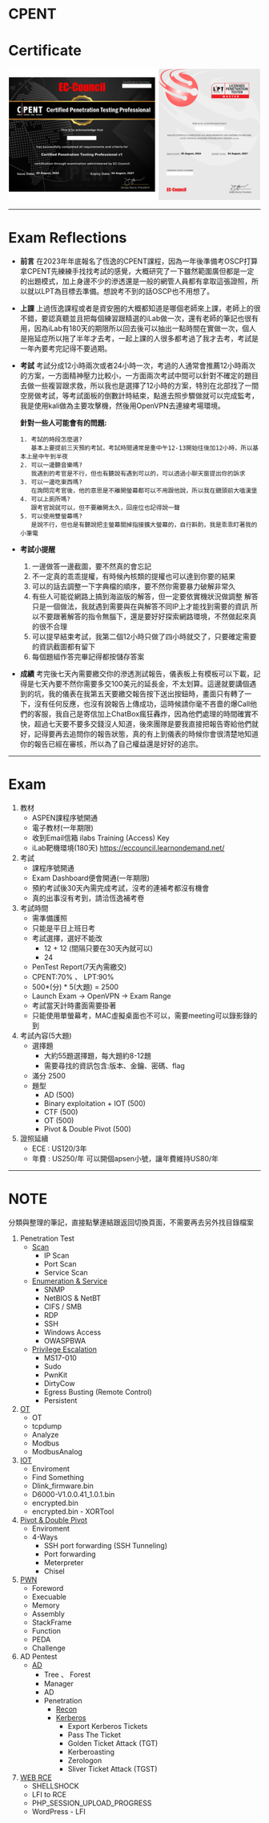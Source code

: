 CPENT 
===


# Certificate

![](./Certificate.png)

---

# Exam Reflections
- **前言**
在2023年年底報名了恆逸的CPENT課程，因為一年後準備考OSCP打算拿CPENT先練練手找找考試的感覺，大概研究了一下雖然範圍廣但都是一定的出題模式，加上身邊不少的滲透還是一般的網管人員都有拿取這張證照，所以就以LPT為目標去準備。想說考不到的話OSCP也不用想了。

- **上課**
上過恆逸課程或者是資安圈的大概都知道是哪個老師來上課，老師上的很不錯，要認真聽並且把每個練習跟精選的iLab做一次，還有老師的筆記也很有用，因為iLab有180天的期限所以回去後可以抽出一點時間在實做一次，個人是拖延症所以拖了半年才去考，一起上課的人很多都考過了我才去考，考試是一年內要考完記得不要過期。

- **考試**
考試分成12小時兩次或者24小時一次，考過的人通常會推薦12小時兩次的方案，一方面精神壓力比較小，一方面兩次考試中間可以針對不確定的題目去做一些複習跟求救，所以我也是選擇了12小時的方案，特別在北部找了一間空房做考試，等考試面板的倒數計時結束，點進去照步驟做就可以完成監考，我是使用kali做為主要攻擊機，然後用OpenVPN去連線考場環境。

   **針對一些人可能會有的問題:**   
   ```
   1. 考試的時段怎麼選?
      基本上要提前三天預約考試，考試時間通常是重中午12-13開始往後加12小時，所以基本上是中午到半夜
   2. 可以一邊聽音樂嗎?
      我遇到的考官是不行，但也有聽說有遇到可以的，可以透過小聊天窗提出你的訴求
   3. 可以一邊吃東西嗎?
      在詢問完考官後，他的意思是不離開螢幕都可以不用跟他說，所以我在鏡頭前大嗑漢堡
   4. 可以上廁所嗎?
      跟考官說就可以，但不要離開太久，回座位也記得說一聲
   5. 可以使用雙螢幕嗎?
      是說不行，但也是有聽說把主螢幕關掉指接擴大螢幕的，自行斟酌，我是乖乖盯著我的小筆電
   ```
- **考試小提醒**
  1. 一邊做答一邊截圖，要不然真的會忘記
  2. 不一定真的乖乖提權，有時候內核類的提權也可以達到你要的結果
  3. 可以的話去調整一下字典檔的順序，要不然你需要暴力破解非常久
  4. 有些人可能從網路上搞到海盜版的解答，但一定要依實機狀況做調整
     解答只是一個做法，我就遇到需要與在與解答不同IP上才能找到需要的資訊
     所以不要跟著解答的指令無腦下，還是要好好探索網路環境，不然做起來真的很不合理
  5. 可以提早結束考試，我第二個12小時只做了四小時就交了，只要確定需要的資訊截圖都有留下
  6. 每個題組作答完畢記得都按儲存答案

- **成績**
考完後七天內需要繳交你的滲透測試報告，儀表板上有模板可以下載，記得是七天內要不然你需要多交100美元的延長金，不太划算。這邊就要講個遇到的坑，我的儀表在我第五天要繳交報告按下送出按鈕時，畫面只有轉了一下，沒有任何反應，也沒有說報告上傳成功，這時候請你毫不吝嗇的爆Call他們的客服，我自己是寄信加上ChatBox瘋狂轟炸，因為他們處理的時間確實不快，超過七天要不要多交錢沒人知道，後來團隊是要我直接把報告寄給他們就好，記得要再去追問你的報告狀態，真的有上到儀表的時候你會很清楚地知道你的報告已經在審核，所以為了自己權益還是好好的追宗。
---


# Exam
1. 教材
   - ASPEN課程序號開通
   - 電子教材(一年期限)
   - 收到Email信箱
     ilabs Training (Access) Key
   - iLab靶機環境(180天)
     https://eccouncil.learnondemand.net/
2. 考試
   - 課程序號開通
   - Exam Dashboard便會開通(一年期限)
   - 預約考試後30天內需完成考試，沒考的連補考都沒有機會
   - 真的出事沒有考到，請洽恆逸補考卷
3. 考試時間
   - 需準備護照
   - 只能是平日上班日考
   - 考試選擇，選好不能改
     - 12 + 12 (間隔只要在30天內就可以)
     - 24
   - PenTest Report(7天內需繳交)
   - CPENT:70% 、 LPT:90%
   - 500*(分) * 5(大題) = 2500
   - Launch Exam -> OpenVPN -> Exam Range
   - 考試當天計時畫面需要掛著
   - 只能使用單螢幕考，MAC虛擬桌面也不可以，需要meeting可以錄影錄的到
4. 考試內容(5大題)
   - 選擇題
     - 大約55題選擇題，每大題約8-12題
     - 需要尋找的資訊包含:版本、金鑰、密碼、flag
   - 滿分 2500
   - 題型
     - AD (500)
     - Binary exploitation + IOT (500)
     - CTF (500)
     - OT (500)
     - Pivot & Double Pivot (500)
5. 證照延續
   - ECE : US120/3年
   - 年費 : US250/年
     可以開個apsen小號，讓年費維持US80/年

---



# NOTE
分類與整理的筆記，直接點擊連結跟返回切換頁面，不需要再去另外找目錄檔案
1. Penetration Test
   - [Scan](1.Penetration%20Test/Penetration%20Test%20-%20Scan%20.md)
     - IP Scan
     - Port Scan
     - Service Scan
   - [Enumeration & Service](1.Penetration%20Test/Penetration%20Test%20-%20Enumeration%20&%20Service.md)
     - SNMP
     - NetBIOS & NetBT
     - CIFS / SMB
     - RDP
     - SSH
     - Windows Access
     - OWASPBWA
   - [Privilege Escalation](1.Penetration%20Test/Penetration%20Test%20-%20Privilege%20Escalation.md)
     - MS17-010
     - Sudo
     - PwnKit
     - DirtyCow
     - Egress Busting (Remote Control)
     - Persistent
2. [OT](./2.OT/OT.md)
   - OT
   - tcpdump
   - Analyze
   - Modbus
   - ModbusAnalog
3. [IOT](./3.IOT/IOT.md)
   - Enviroment
   - Find Something
   - Dlink_firmware.bin
   - D6000-V1.0.0.41_1.0.1.bin
   - encrypted.bin
   - encrypted.bin - XORTool
4. [Pivot & Double Pivot](./4.Pivot%20&%20Double%20Pivot/Pivot%20&%20Double%20Pivot.md)
   - Enviroment
   - 4-Ways
     - SSH port forwarding (SSH Tunneling)
     - Port forwarding
     - Meterpreter
     - Chisel
5. [PWN](./5.PWN/PWN.md)
   - Foreword
   - Execuable
   - Memory
   - Assembly
   - StackFrame
   - Function
   - PEDA
   - Challenge
6. AD Pentest
   - [AD](./6.AD%20Pentest/AD.md)
     - Tree 、 Forest
     - Manager
     - AD
     - Penetration
       - [Recon](./6.AD%20Pentest/Recon.md)
       - [Kerberos](./6.AD%20Pentest/Kerberos.md)
         - Export Kerberos Tickets
         - Pass The Ticket
         - Golden Ticket Attack (TGT)
         - Kerberoasting
         - Zerologon
         - Sliver Ticket Attack (TGST)
7. [WEB RCE](./7.Web%20to%20RCE/Web%20to%20RCE.md)
   - SHELLSHOCK
   - LFI to RCE
   - PHP_SESSION_UPLOAD_PROGRESS
   - WordPress - LFI

